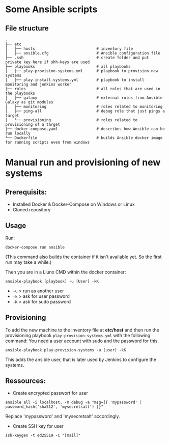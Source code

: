 # Some Ansible scripts

## File structure



    .
    ├── etc                      
    │   ├── hosts                           # inventory file
    │   ├── ansible.cfg                     # Ansible configuration file   
    ├── .ssh                                # create folder and put private key here if shh-keys are used
    ├── playbooks                           # all playbooks
    │   ├── play-provision-systems.yml      # playbook to provision new systems
    │   ├── play-install-systems.yml        # playbook to install monitoring and jenkins worker
    ├── roles                               # all roles that are used in the playbooks
    │   ├── galaxy                          # external roles from Ansible Galaxy as git modules
    │   ├── monitoring                      # roles related to monitoring
    │   ├── ping-all                        # debug role that just pings a target
    │   └── provisioning                    # roles related to provisioning of a target
    ├── docker-compose.yaml                 # describes how Ansible can be run locally
    └── Dockerfile                          # builds Ansible docker image for running scripts even from windows


# Manual run and provisioning of new systems

## Prerequisits:
- Installed Docker & Docker-Compose on Windows or Linux
- Cloned repository

## Usage

Run:
``` 
docker-compose run ansible
```
(This command also builds the container if it isn't available yet. So the first run may take a while.)

Then you are in a Liunx CMD within the docker container:
```
ansible-playbook [playbook] -u [User] -kK
```
- `-u` > run as another user
- `-k` > ask for user password
- `-K` > ask for sudo password


## Provisioning
To add the new machine to the inventory file at **etc/host** and then run the provisioning playbook `play-provision-systems.yml` with the following command: You need a user account with sudo and the password for this. 

```
ansible-playbook play-provision-systems -u (user) -kK
```
This adds the ansible user, that is later used by Jenkins to configure the systems.


## Ressources:

- Create encrypted passwort for user
```
ansible all -i localhost, -m debug -a "msg={{ 'mypassword' | password_hash('sha512', 'mysecretsalt') }}"
```
Replace 'mypassword' and 'mysecretsalt' accordingly.


- Create SSH key for user

```
ssh-keygen -t ed25519 -C "[mail]"
```
